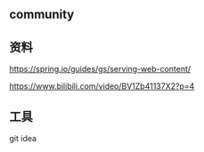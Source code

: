 ## community

## 资料
https://spring.io/guides/gs/serving-web-content/

https://www.bilibili.com/video/BV1Zb41137X2?p=4 

## 工具
git
idea